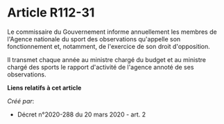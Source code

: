 # Article R112-31

Le commissaire du Gouvernement informe annuellement les membres de l'Agence nationale du sport des observations qu'appelle
son fonctionnement et, notamment, de l'exercice de son droit d'opposition.

Il transmet chaque année au ministre chargé du budget et au ministre chargé des sports le rapport d'activité de l'agence
annoté de ses observations.

**Liens relatifs à cet article**

_Créé par_:

  - Décret n°2020-288 du 20 mars 2020 - art. 2
